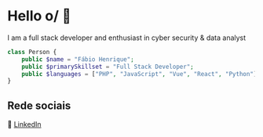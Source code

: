 # Hello o/ 👋

I am a full stack developer and enthusiast in cyber security & data analyst

```php
class Person {
    public $name = "Fábio Henrique";
    public $primarySkillset = "Full Stack Developer";
    public $languages = ["PHP", "JavaScript", "Vue", "React", "Python"];
}
```

[linkedin]: https://www.linkedin.com/in/fabio-henrique-dev/

## Rede sociais

👔 [LinkedIn][linkedin]
